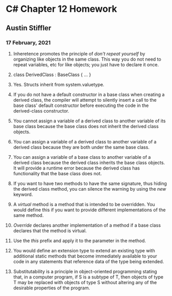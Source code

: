 # C# Chapter 12 Homework
## Austin Stiffler
### 17 February, 2021

1. Inheretence promotes the principle of *don't repeat yourself* by organizing like objects in the same class.
This way you do not need to repeat variables, etc for like objects; you just have to declare it once.

1. class DerivedClass : BaseClass { ... }

1. Yes. Structs inherit from  system.valuetype.

1. If you do not have a default constructor in a base class when creating a derived class, the compiler will attempt
to silently insert a call to the base class' default constructor before executing the code in the derived-class
constructor.

1. You cannot assign a variable of a derived class to another variable of its base class because the base class
does not inherit the derived class objects.

1. You can assign a variable of a derived class to another variable of a derived class because they are both under
the same base class.

1. You can assign a variable of a base class to another variable of a derived class because the derived class inherits
the base class objects. It will provide a runtime error because the derived class has functionality that the base
class does not.

1. If you want to have two methods to have the same signature, thus hiding the derived class method, you can silence
the warning by using the *new* keyword.

1. A *virtual* method is a method that is intended to be overridden. You would define this if you want to provide
different implementations of the same method.

1. *Override* declares another implementation of a method if a base class declares that the method is virtual.

1. Use the *this* prefix and apply it to the parameter in the method.

1. You would define an extension type to extend an existing type with additional static methods that become immediately
available to your code in any statements that reference data of the type being extended.

1. Substitutability is a principle in object-oriented programming stating that, in a computer program, if S 
is a subtype of T, then objects of type T may be replaced with objects of type S without altering any of the 
desirable properties of the program. 